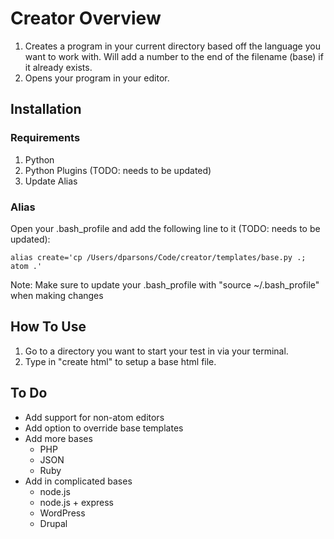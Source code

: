 # Creator Overview
1. Creates a program in your current directory based off the language you want to work with. Will add a number to the end of the filename (base) if it already exists.
2. Opens your program in your editor.

## Installation

### Requirements
1. Python
2. Python Plugins (TODO: needs to be updated)
3. Update Alias

### Alias
Open your .bash_profile and add the following line to it (TODO: needs to be updated):
```
alias create='cp /Users/dparsons/Code/creator/templates/base.py .; atom .'
```

Note: Make sure to update your .bash_profile with "source ~/.bash_profile" when making changes

## How To Use
1. Go to a directory you want to start your test in via your terminal.
2. Type in "create html" to setup a base html file.

## To Do
* Add support for non-atom editors
* Add option to override base templates
* Add more bases
  * PHP
  * JSON
  * Ruby
* Add in complicated bases
  * node.js
  * node.js + express
  * WordPress
  * Drupal
